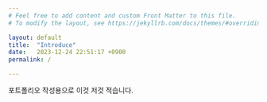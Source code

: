 ```yaml
---
# Feel free to add content and custom Front Matter to this file.
# To modify the layout, see https://jekyllrb.com/docs/themes/#overriding-theme-defaults

layout: default
title:  "Introduce"
date:   2023-12-24 22:51:17 +0900
permalink: /

---
```

포트폴리오 작성용으로 이것 저것 적습니다.
